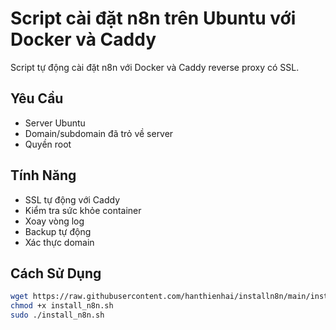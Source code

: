# Script cài đặt n8n trên Ubuntu với Docker và Caddy

Script tự động cài đặt n8n với Docker và Caddy reverse proxy có SSL.

## Yêu Cầu
- Server Ubuntu
- Domain/subdomain đã trỏ về server
- Quyền root

## Tính Năng
- SSL tự động với Caddy
- Kiểm tra sức khỏe container
- Xoay vòng log
- Backup tự động
- Xác thực domain

## Cách Sử Dụng
```bash
wget https://raw.githubusercontent.com/hanthienhai/installn8n/main/install_n8n.sh
chmod +x install_n8n.sh
sudo ./install_n8n.sh
